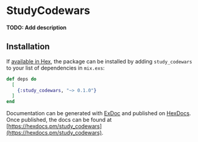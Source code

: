 # StudyCodewars

**TODO: Add description**

## Installation

If [available in Hex](https://hex.pm/docs/publish), the package can be installed
by adding `study_codewars` to your list of dependencies in `mix.exs`:

```elixir
def deps do
  [
    {:study_codewars, "~> 0.1.0"}
  ]
end
```

Documentation can be generated with [ExDoc](https://github.com/elixir-lang/ex_doc)
and published on [HexDocs](https://hexdocs.pm). Once published, the docs can
be found at [https://hexdocs.pm/study_codewars](https://hexdocs.pm/study_codewars).

